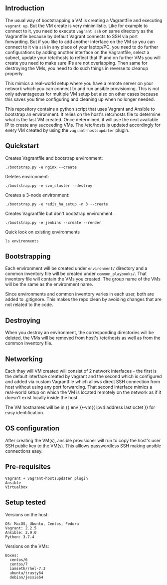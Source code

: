 ## Introduction

The usual way of bootstrapping a VM is creating a Vagrantfile and executing
`vagrant up`. But the VM create is very minimilistic. Like for example to
connect to it, you need to execute `vagrant ssh` on same directory as the
Vagrantfile because by default Vagrant connects to SSH via port forwarding.
But if you like to add another interface on the VM so you can connect to it
via `ssh` in any place of your laptop/PC, you need to do further configurations
by adding another interface on the Vagrantfile, select a subnet, update your
/etc/hosts to reflect that IP and on further VMs you will create you need to
make sure IPs are not overlapping. Then same for destroying the VMs, you need
to do such things in reverse to cleanup properly.

This mimics a real-world setup where you have a remote server on your network
which you can connect to and run ansible provisioning. This is not only
advantageous for multiple VM setup but also on other cases because this saves
you time configuring and cleaning up when no longer needed.

This repository contains a python script that uses Vagrant and Ansible to
bootstrap an environment. It relies on the host's /etc/hosts file to
determine what is the last VM created. Once determined, it will use the next
available IP to create any succeeding VMs. The /etc/hosts is updated
accordingly for every VM created by using the `vagrant-hostsupdater` plugin.

## Quickstart

Creates Vagrantfile and bootstrap environment:
```
./bootstrap.py -e nginx --create
```

Deletes environment:
```
./bootstrap.py -e svn_cluster --destroy
```

Creates a 3-node environment:
```
./bootstrap.py -e redis_ha_setup -n 3 --create
```

Creates Vagrantfile but don't bootstrap environment:
```
./bootstrap.py -e jenkins --create --render
```

Quick look on existing environments
```
ls environments
```

## Bootstrapping

Each environment will be created under `environment/` directory and a common
inventory file will be created under `common_playbooks/`. That inventory file
will contain the VMs you created. The group name of the VMs will be the same
as the environment name.

Since environments and common inventory varies in each user, both are added to
.gitignore. This makes the repo clean by avoiding changes that are not related
to the code.

## Destroying

When you destroy an environment, the corresponding directories will be deleted,
the VMs will be removed from host's /etc/hosts as well as from the common
inventory file.

## Networking

Each thay will VM created will consist of 2 network interfaces - the first is
the default interface created by vagrant and the second which is configured
and added via custom Vagrantfile which allows direct SSH connection from host
without using any port forwarding. That second interface mimics a real-world
setup on which the VM is located remotely on the network as if it doesn't
exist locally inside the host.

The VM hostnames will be in {{ env }}-vm{{ ipv4 address last octet }} for
easy identification.

## OS configuration

After creating the VM(s), ansible provisioner will run to copy the host's user
SSH public key to the VM(s). This alllows passwordless SSH making ansible
connections easy.

## Pre-requisites

```
Vagrant + vagrant-hostsupdater plugin
Ansible
Virtualbox
```

## Setup tested

Versions on the host:
```
OS: MacOS, Ubuntu, Centos, Fedora
Vagrant: 2.2.5
Ansible: 2.9.0
Python: 3.7.4
```

Versions on the VMs:
```
Boxes:
  centos/6
  centos/7
  iamseth/rhel-7.3
  ubuntu/trusty64
  debian/jessie64
```
